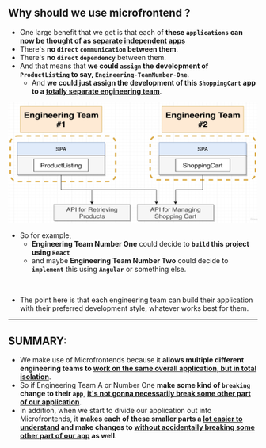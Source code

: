 ## Why should we use microfrontend ?

- One large benefit that we get is that each of **these `applications` can now be thought of as <ins>separate independent apps**</ins>
- There's **no `direct` `communication` between them**. 
- There's **no `direct` `dependency`** between them. 
- And that means that **we could `assign` the development of `ProductListing` to say, `Engineering-TeamNumber-One`**. 
  - And **we could just assign the development of this `ShoppingCart` app to a <ins>totally separate engineering team**</ins>.

<img src="./imagesUsed/diffTeams.png">


- So for example, 
  - **Engineering Team Number One** could decide to **`build` this project using `React`** 
  - and maybe **Engineering Team Number Two** could decide to **`implement`** this using **`Angular`** or something else.
<br/>

- The point here is that each engineering team can build their application with their preferred development style, whatever works best for them.

---

## SUMMARY:

- We make use of Microfrontends because it **allows multiple different engineering teams to <ins>work on the same overall application, but in total isolation**</ins>. 
- So if Engineering Team A or Number One **make some kind of `breaking` change to their `app`**, <ins>**it's not gonna necessarily break some other part of our application**</ins>.
- In addition, when we start to divide our application out into Microfrontends, it **makes each of these smaller parts a <ins>lot easier to understand</ins> and make changes to <ins>without accidentally breaking some other part of our app</ins> as well**.